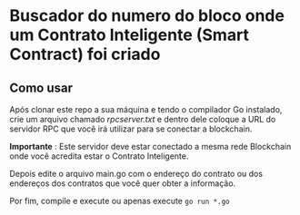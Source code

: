 # Buscador do numero do bloco onde um Contrato Inteligente (Smart Contract) foi criado

## Como usar

Após clonar este repo a sua máquina e tendo o compilador Go instalado, crie um arquivo chamado *rpcserver.txt* e dentro dele coloque a URL do servidor RPC que você irá utilizar para se conectar a blockchain.

**Importante** : Este servidor deve estar conectado a mesma rede Blockchain onde você acredita estar o Contrato Inteligente.

Depois edite o arquivo main.go com o endereço do contrato ou dos endereços dos contratos que você quer obter a informação.

Por fim, compile e execute ou apenas execute `go run *.go`


